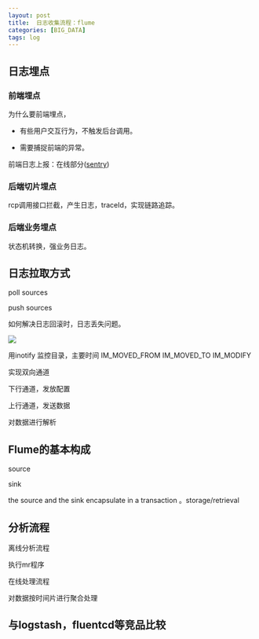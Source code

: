 ```yaml
---
layout: post
title:  日志收集流程：flume
categories: [BIG_DATA]
tags: log
---
```


## 日志埋点 ##

### 前端埋点 ###

为什么要前端埋点，

- 有些用户交互行为，不触发后台调用。
 
- 需要捕捉前端的异常。

前端日志上报：在线部分([sentry](https://github.com/getsentry))


### 后端切片埋点 ###

rcp调用接口拦截，产生日志，traceId，实现链路追踪。

### 后端业务埋点 ###

状态机转换，强业务日志。


## 日志拉取方式 ##

poll sources

push sources


如何解决日志回滚时，日志丢失问题。

![](http://img2.tbcdn.cn/L1/461/1/f5f3b732679daa669f2bd160228843c94ec8257e)

用inotify 监控目录，主要时间
IM_MOVED_FROM
IM_MOVED_TO
IM_MODIFY

实现双向通道

下行通道，发放配置

上行通道，发送数据

对数据进行解析

## Flume的基本构成 ##

source

sink

the source and the sink encapsulate in a transaction 。storage/retrieval



## 分析流程 ##

离线分析流程

执行mr程序


在线处理流程

对数据按时间片进行聚合处理

## 与logstash，fluentcd等竞品比较 ##





